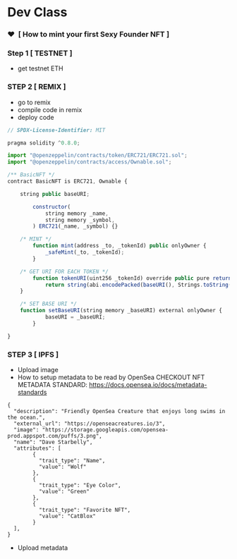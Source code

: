 # Dev Class

### ❤️  [ How to mint your first Sexy Founder NFT ]

### Step 1 [ TESTNET ]

- get testnet ETH

### STEP 2 [ REMIX ]

- go to remix
- compile code in remix
- deploy code

```jsx
// SPDX-License-Identifier: MIT

pragma solidity ^0.8.0;

import "@openzeppelin/contracts/token/ERC721/ERC721.sol";
import "@openzeppelin/contracts/access/Ownable.sol";

/** BasicNFT */
contract BasicNFT is ERC721, Ownable {

	string public baseURI;

    	constructor(
        	string memory _name,
        	string memory _symbol,
    	) ERC721(_name, _symbol) {}

	/* MINT */
    	function mint(address _to, _tokenId) public onlyOwner {
        	_safeMint(_to, _tokenId);
    	}

	/* GET URI FOR EACH TOKEN */
    	function tokenURI(uint256 _tokenId) override public pure returns (string memory) {
        	return string(abi.encodePacked(baseURI(), Strings.toString(_tokenId)));
   	}

	/* SET BASE URI */
	function setBaseURI(string memory _baseURI) external onlyOwner {
        	baseURI = _baseURI;
    	}

}
```

### STEP 3 [ IPFS ]

- Upload image
- How to setup metadata to be read by OpenSea
CHECKOUT NFT METADATA STANDARD: https://docs.opensea.io/docs/metadata-standards

```
{
  "description": "Friendly OpenSea Creature that enjoys long swims in the ocean.", 
  "external_url": "https://openseacreatures.io/3", 
  "image": "https://storage.googleapis.com/opensea-prod.appspot.com/puffs/3.png", 
  "name": "Dave Starbelly",
  "attributes": [
	    {
	      "trait_type": "Name", 
	      "value": "Wolf"
	    }, 
	    {
	      "trait_type": "Eye Color", 
	      "value": "Green"
	    }, 
	    {
	      "trait_type": "Favorite NFT", 
	      "value": "CatBlox"
	    }
  ], 
}
```

- Upload metadata

